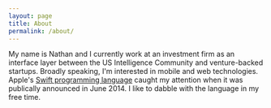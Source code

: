 ```yaml
---
layout: page
title: About
permalink: /about/
---
```


My name is Nathan and I currently work at an investment firm as an interface layer between the US Intelligence Community and venture-backed startups.  Broadly speaking, I'm interested in mobile and web technologies.  Apple's [Swift programming language](https://swift.org/) caught my attention when it was publically announced in June 2014. I like to dabble with the language in my free time.


